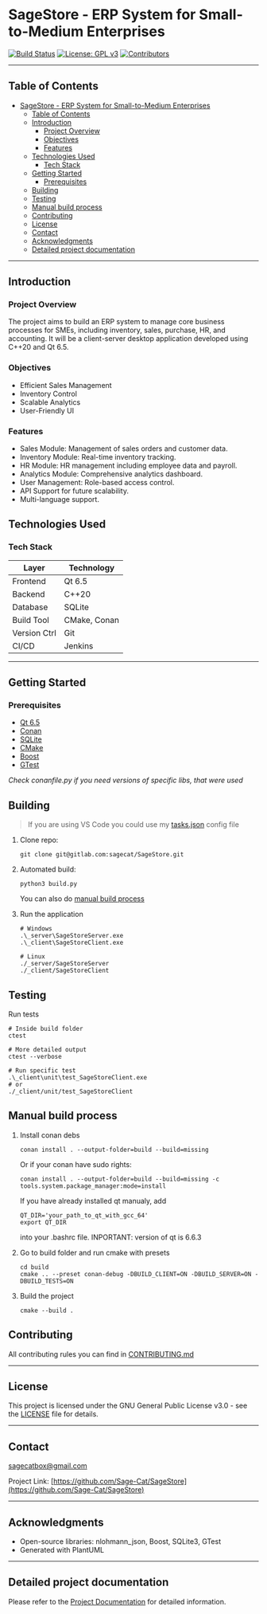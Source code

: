 # SageStore - ERP System for Small-to-Medium Enterprises

[![Build Status](https://img.shields.io/badge/build-passing-brightgreen)](LINK_TO_BUILD)
[![License: GPL v3](https://img.shields.io/badge/License-GPL%20v3-blue.svg)](https://www.gnu.org/licenses/gpl-3.0)
[![Contributors](https://img.shields.io/github/contributors/Sage-Cat/SageStore)](https://github.com/Sage-Cat/SageStore/contributors)

---

## Table of Contents

- [SageStore - ERP System for Small-to-Medium Enterprises](#sagestore---erp-system-for-small-to-medium-enterprises)
  - [Table of Contents](#table-of-contents)
  - [Introduction](#introduction)
    - [Project Overview](#project-overview)
    - [Objectives](#objectives)
    - [Features](#features)
  - [Technologies Used](#technologies-used)
    - [Tech Stack](#tech-stack)
  - [Getting Started](#getting-started)
    - [Prerequisites](#prerequisites)
  - [Building](#building)
  - [Testing](#testing)
  - [Manual build process](#manual-build-process)
  - [Contributing](#contributing)
  - [License](#license)
  - [Contact](#contact)
  - [Acknowledgments](#acknowledgments)
  - [Detailed project documentation](#detailed-project-documentation)

---

## Introduction

### Project Overview

The project aims to build an ERP system to manage core business processes for SMEs, including inventory, sales, purchase, HR, and accounting. It will be a client-server desktop application developed using C++20 and Qt 6.5.

### Objectives

- Efficient Sales Management
- Inventory Control
- Scalable Analytics
- User-Friendly UI

### Features

- Sales Module: Management of sales orders and customer data.
- Inventory Module: Real-time inventory tracking.
- HR Module: HR management including employee data and payroll.
- Analytics Module: Comprehensive analytics dashboard.
- User Management: Role-based access control.
- API Support for future scalability.
- Multi-language support.

## Technologies Used

### Tech Stack

| Layer        | Technology   |
| ------------ | ------------ |
| Frontend     | Qt 6.5       |
| Backend      | C++20        |
| Database     | SQLite       |
| Build Tool   | CMake, Conan |
| Version Ctrl | Git          |
| CI/CD        | Jenkins      |

---

## Getting Started

### Prerequisites

- [Qt 6.5](https://wiki.qt.io/Qt_6.5_Release)
- [Conan](https://conan.io/)
- [SQLite](https://www.sqlite.org/index.html)
- [CMake](https://cmake.org/)
- [Boost](https://www.boost.org/)
- [GTest](http://google.github.io/googletest/)

_Check conanfile.py if you need versions of specific libs, that were used_

## Building

> If you are using VS Code you could use my [tasks.json](tools/vscode_config/tasks.json) config file

1. Clone repo:

   ```
   git clone git@gitlab.com:sagecat/SageStore.git
   ```

2. Automated build:

   ```
   python3 build.py
   ```
   You can also do [manual build process](#manual-build-process)

3. Run the application

   ```
   # Windows
   .\_server\SageStoreServer.exe
   .\_client\SageStoreClient.exe

   # Linux
   ./_server/SageStoreServer
   ./_client/SageStoreClient
   ```

## Testing

Run tests

```
# Inside build folder
ctest

# More detailed output
ctest --verbose

# Run specific test
.\_client\unit\test_SageStoreClient.exe
# or
./_client/unit/test_SageStoreClient
```

## Manual build process
1. Install conan debs

   ```
   conan install . --output-folder=build --build=missing
   ```

   Or if your conan have sudo rights:
   ```
   conan install . --output-folder=build --build=missing -c tools.system.package_manager:mode=install
   ```

   If you have already installed qt manualy, add 
   ```
   QT_DIR='your_path_to_qt_with_gcc_64'
   export QT_DIR
   ```
   into your .bashrc file.
   INPORTANT: version of qt is 6.6.3
 
2. Go to build folder and run cmake with presets

   ```
   cd build
   cmake .. --preset conan-debug -DBUILD_CLIENT=ON -DBUILD_SERVER=ON -DBUILD_TESTS=ON
   ```

3. Build the project

   ```
   cmake --build .
   ```

## Contributing

All contributing rules you can find in [CONTRIBUTING.md](CONTRIBUTING.md)

---

## License

This project is licensed under the GNU General Public License v3.0 - see the [LICENSE](LICENSE) file for details.

---

## Contact

sagecatbox@gmail.com

Project Link: [https://github.com/Sage-Cat/SageStore](https://github.com/Sage-Cat/SageStore)

---

## Acknowledgments

- Open-source libraries: nlohmann_json, Boost, SQLite3, GTest
- Generated with PlantUML

---

## Detailed project documentation

Please refer to the [Project Documentation](docs/Project_Documentation.md) for detailed information.
